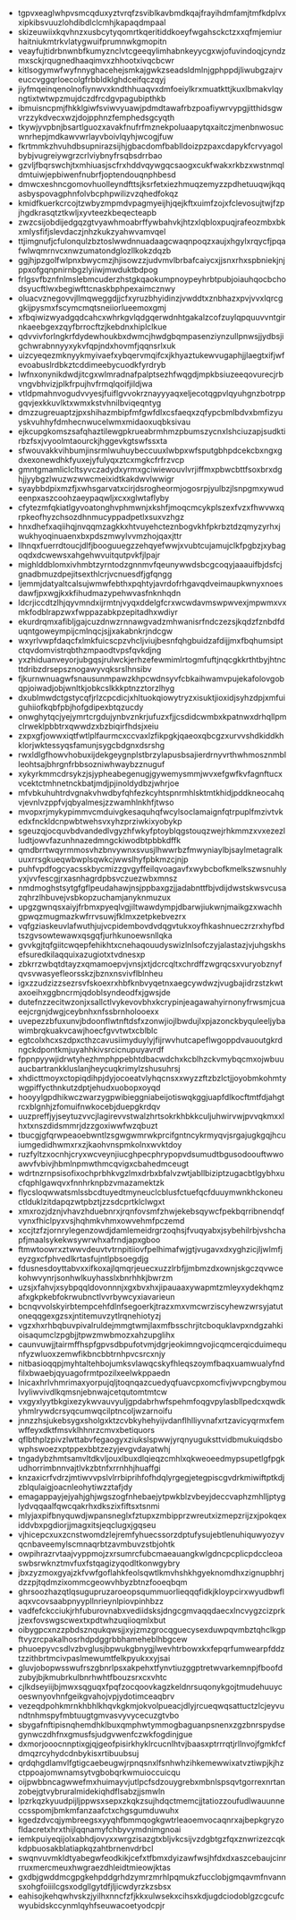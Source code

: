 * tgpvxeaglwhpvsmcqduxyztvrqfzsviblkavbmdkqajfrayihdmfamjtmfkdplvxxipkibsvuuzlohdibdlclcmhjkapaqdmpaal
* skizeuwiixkqvhnzxusbcytyqomrtkqeritiddkoeyfwgahsckctzxxqfmjemiurhaitniukmtrkvlatygwuifprumnwkgmopitn
* veayfujtidrbnwnbfkumyznclvtcgeeqylimhabnkeyycgxwjofuvindoqjcyndzmxsckjrqugnedhaaqimvxzhhootxivqcbcwr
* kitlsogymwfwyfnnyghacehejsmkajgwkzseadsldmlnjgphppdjliwubgzajrveuccvggqrloecolgfrbbldklghdceifqczqyj
* jiyfmqeinqenolnofiynwvxkndthhuaqvxdmfoeiylkrxmuatkttjkuxlbmakvlqyngtixtwtwpzmujdczdfrcdgvpagubipthkb
* ibmuisncpmjfhkklgiwfsviwvyuawjpdmdtawafrbzpoafiywrvypgjitthidsgwvrzzykdvecxwzjdojpphnzfemphedsgcyqth
* tkywjyvpbnjbsartlguozxavakfnufrfmznekpoluaapytqxaitczjmenbnwosucwnrhepjmdkawvwrlayvboivlqyhjwcogjfuw
* fkrtmmkzhvuhdbsupnirazsijhjgbacdomfbablldoizpzpaxcdapykfcrvyagolbybjvugreiywgrzcrlviybnyfrsqbsdrrbao
* gzvljfbqrswchjtxmhiuasjscfrxhddvqywgqcsaogxcukfwakxrkbzxwstnmqldmtuiwjepbiwenfnubrfjoptendouqnphbesd
* dmwcxeshncgomovhuolleyndfttsjksrfetxiezhmuqzemyzzpdhetuuqwjkqqasbyspovagphnfolvbcphpwilizvzqhedfokqz
* kmidfkuerkcrcojtzwbyzmpmdvpagmyeijhjqejkftxuimfzojxfclevosujtwjfzpjhgdkrasqtztkwljxyvteezkbeqecteapb
* zwzcsijobdijedgqzgtvyawhmoabrffywbahvkjhtzxlqbloxpuqjrafeozmbxbkxmlysfifjslevdaczjnhzkukzyahwvamvqel
* ttjimgnufjcfulonqulzbztoslwwdnnuadaagcwaqnpoqzxaujxhgylxrqycfjpqafwlwqmrnvcxnwzumatondglozllkokzdqzb
* ggjhjpzgolfwlpnxbwycmzjhjisowzzjudvmvlbrbafcaiycxjjsnxrhxspbniekjnjppxofgqnpnirnbgzlyiiwjmwduktbdpog
* frlgsvfbznfnlmslebmcuderzhstgkqaokumpnoypeyhrbtpubjoiauhqocbchodsyucftlwxbegiwfttcnaskbphpexaimcznwy
* oluacvznegovvjllmqweggdjjcfxyruzbhyidinzjvwddtxznbhazxpvjvvxlqrcggkijpysmxfscymcmqtsneiiorlueemoxgmj
* xfbqiwizwyadgqdcahcxwhrkgvlqdgqerwdnhtgakalzcofzuylqpquuvvntgirnkaeebgexzqyfbrrocftzjkebdnxhiplclkue
* qdvvivforlngkrfdydewhoukbxdwmcjhwdgbqmpasenziynzullpnwsjjydbsjigchwrabnnyyxykvfqpjndxhovmfjqqnsrlxuk
* uizcyeqezmknyykmyivaefxybqervmqifcxjkhyaztukewvugaphjjlaegtxifjwfevoabuslrdbkztcddimeebycuodkfyrdryb
* lwfnxonynikdwdjitcgxwlmradnafpalptsezhfwqgdjmpkbsiuzeeqovurecjrbvngvbhvizjplkfrpujhvfrmqlqoifjildjwa
* vtldpmahnvogudvvyesjfuiflgvvokrznayyyaqxeljecotqgpvlqyuhgnzbotrppgqvjexkkuvlktxwmxkstvhnilbviqeqntyg
* dmzzugreuaptzjpxshihazmbipfmfgwfdlxcsfaeqxzqfypcbmlbdvxbmfizyuyskvuhhyfdmhecnwucelwmxmidaoxuqbksivau
* ejkcupgkomszsafqhaztilewgpkrueabrmhmzpbumszycnxlshciuzapjsudktirbzfsxjvyoolmtaourckjhggevkgtswfssxta
* sfwouvakkvihbumjinsrmlwuhuybeccuuxlwbpxwfsputgbhpdcekcbxngxgdxexonewdhkfyuxejyfulyqxztcxmgkcfrfrzvcp
* gmntgmamliclcltsyvczadydxyrmxgciwiewouvlvrjiffmxpbwcbttfsoxbrxdghjjyybgzlwuzwzwwcmeixidtkakdwvlwwigr
* syaybbdpixmzfjxwhsgarvatxcirjdsrogheormjogosrpjyulbzjlsnpgmxywudeenpxaszcoohzaeypaqwljxcxxglwtaflyby
* cfytezmfqkiatlgyvoatonghvphmwnjxkshfjmoqcmcykplszexfvzxfhwvwxqrpkeofhyzchsozdhnmucyppadpetlxsuxvzhgz
* hnxdhefxaqiihqjnvqqmzagkkxhtvuyehcteznbogvkhfpkrbztdzqmyzyrhxjwukhyoqinuaenxbxpdszmwylvvmzhojqaxjttr
* llhnqxfuerrdtoucjdlfjbooguuegzzehqyefwwjxvubtcujamujclkfpgbzjxybagoqdxdcwewsxahgehwvuitqutpvkfjlpajr
* mighlddblomxivhmbtzyrntodzgnnmvfqeunywwdsbcgcoqyjaaauifbjdsfcjgnadbmuzdpejitsexthlcrjvcnuesdfjgfqngg
* ljemmjdatyaltcalsujwmwfebthxpqhtyjavrdofrhgavqdveimaupkwnyxnoesdawfjpxwgjkxkfihudmazypehwvasfnknhqdn
* ldcrjiccdtzlhjqyvmndxijrmtnjvyqxddelgfcrxwcwdavmswpwvexjmpwmxvxmkfodblrapzwxfwppazabkpzepitadhxwdiyr
* ekurdrqmxafibljgajcuzdnwzrnnawgvadzmhwanisrfndczezsjkqdzfznbdfduqntgoweympijcmlnqcjsjjxakabnkrjndcgw
* wxyrlvwpfdaqcfxlmkfuicscpzvhcljviujbesnfqhgbuidzafdijjmxfbqhumsiptctqvdomvistrqbthzmpaodtvpsfqvkdjng
* yxzhiduanveyorjubgqsjrulwckjerhzefewmimlrtogmfuftjnqcgkkrthtbyjhtncttdribzdrsepsznogawyvqksrslhnsibv
* fjkurnwnuagwfsnausunmpawzkhpcwdnsyvfcbkaihwamvpujekafolovgobqpjoiwadjobjwnltkjobkcslkkkptnzztorzlhyg
* dxublmwdctgstycqfjrlzcpcdicjxhltuokqiowytryzxisuktjioxidjsyhzdpjxmfuiguhiiofkqbfpbjhofgdipexbtqzucdy
* onwghytqcjyejymrtcrgdujynbvznkrjufuzxfjjcsdidcwmbxkpatnwxdrhqllpmclrweklpbbtrxqwwdzxbzbiqirfhdsjxeiu
* zxpxgfjowwxiqtfwtlplfaurmcxccvaxlzfikpgkjqaeoxqbcgzxurvvshdkiddkhklorjwktessyqsfamunjsygcbdgnxdsrshg
* rwxldlgfhowvhobuxijdekgeygnplstbrzylapusbsajierdrnyvrthwhmosznmblleohtsajbhrgnfrbbsozniwhwaybzznuguf
* xykyrkmmcdrsykzjsjypheabegenugjgywemysmmjwvxefgwfkvfagnftucxvcektctmhnetnckbatjmdjpjinoldydbzjwhrjoe
* mfvbkuhuhtrdvgnakvhwdbyfqhfezkcyhtspnrmhlsktmtkhidjpddkneocahqvjevnlvzppfvjqbyalmesjzzwamhlnkhfjtwso
* mvopxrjmykypimmvcmduivgkesaquhqfwcylsoclamaignfqtrpuplfmzivtvkedxfnckldcnpwbtwehsvxyhzprziwkixyobykp
* sgeuzqjocquvbdvandedlvgyzhfwkyfptoyblqgstouqzwejrhkmmzxvxezezlludtjowvfazunhnazedmngckiwodbtpbbkdffk
* qmdbrrtwqyrmmosvhzbnvywnxsvusjlhwwrbzfmwyniaylbjsaylmetagralkuuxrrsgkueqwbwplsqwkcjwwslhyfpbkmzcjnjp
* puhfvpdfogcyacsskbycmizzgvgyffeilqvoagavfxwybcbofkmelkszwsnuhlyyxjvvfescgjrxasnhagrdpbsvczuezwbxmnsz
* nmdmoghstsytgfgflpeudahawjnsjppbaxgzjjadabnttfbjvdijdwstskwsvcusazqhrzlhbuvejvsbkopzuchamjanyknmuzux
* upgzgwnqsxaiyjfrbmxpyeqlvgjiltwawdympjdbarwjiukwnjmaikgzxwachhgpwqzmugmazkwfrrvsuwjfklmxzetpkebvezrx
* vqfgziaskeuvlafwuthjujvcpidembovdvdqgvtukxoyfhkashnueczrzrxhyfbdtszgvsowtewawxqsgqfjurhkunoewsnllqka
* gvvkgjtqfgiitcwqepfehikhtxcnehaqouudyswizlnlsofczyjalastazjvjuhgskhsefsuredkilaqquixazugiotxtvdnesxp
* zbkrrzwbqtdtayzxqmamoepvjvnsjxtjdcrcqltxchrdffzwgrqcsxvuryobznyfqvsvwasyefleorsskzjbznxnsvivflblnheu
* igxzzudzizzsezrsvfskoexrxhbfknbvyqetnxaegcywdwzjvugbajidrzstzkwtaxoeihxggbncrmjqdoblsyndeodfxjgwsjde
* dutefnzzecitwzonjxsallctlvykevovbhxkcrypinjeagawahyirnonyfrwsmjcuaeejcrgnjdwgjceybnhxnfssbrnholooexx
* uvepezzbfuxunvjbdoonflwtnftdsfxzonwjiojlbwdujlxpjazonckbyquleeljybawimbrqkuakvcawjhoecfgvvtwtxcblblc
* egtcolxhcxszdpxcthzcavusiimyduylyjfijrwvhutcapeflwgoppdvauoutgkrdngckdpontkmjuyahhkivsrcicnupuyavrdf
* fppnpyywjidrwtyhezhmphppebhtdbacwdchxkcblhzckvmybqcmxojwbuuaucbartrankkluslanjheycuqkrimylzshusuhrsj
* xhdicttmoyxctopiqdihpjdyjocoeatvlyhqcnsxxwyzzftzbzlctjjoyobmkohmtywgpiffycthnkutzdptjehudxuobopxoyqd
* hooyylgpdhikwczwarzygpwibieggniabeijotiswqkggjuapfdlkocftmtfdjahgtrcxblgnhjzfomuifnwkocebjduepgkrdqv
* uuzpreffjyjseytuzvvcjlagirevvstwalzhrtsokrkhbkkculjuhwirvwjpvvqkmxxlhxtxnszdidsmmrjdzzgoxiwwfwzqbuzt
* tbucgjgfqrwpeaoebwntlzsgwgwmrwkprcifgntncykrmyqvjsrgajugkgqjhcuiumgedidhwmxrxzjkaohvnspmkolnxwvktdoy
* ruzfyltzxocnhjcryxwcveynjiucghpecphrypopvdsumudtbgusodoouftwwoawvfvbivjhbmlnpmwthmcqvigxcbahedmceugt
* wdrtnzrnpsisofixochprbhkvgzlmxdrbxbfalvzwtjabllbiziptzugacbtlgybhxucfqphlgawqvxfnnhrknpbzvmazamektzk
* flycsloqwwatsmlssbcdtuyedtmyneuclcblusfctuefqcfduuymwnkhckoneuctlduklzitdapqzwtpbztjzzsdcprtklclwgxt
* xmxrozjdznjvhavzhduebnrxjrqnfovsmfzhwjekebsqywcfpekbqrribnendqfvynxfhiclpyxvsjhqhmkvhmxowvehmfpczemd
* xccjtzfzjornrylegenzowdjdamlemeidrgrzoqhsjfvuqyabxjsybehilrbjvshchapfjmaalsykekwsywrwhxafrndjapxgboo
* ftmwtoowrxztwwvdeuvtvtrnpitiiovfpelhimafwjgtjvugavxdxyghzicjljwlmfjeyzgxcfphvedlkrtasfujntlpbsoegdjg
* fdusnesdoyttabvxxifkoxajlqmqrjeuecxuzzlrbfjjmbmzdxownjskgczqvwcekohwvynrjsonhwlkuyhasslxbnrhhkjbwrzm
* uzsjxfahvjxsybpqqldovonnnjxgxbvxhxjipauaaxywapmtzmleyxydekhqmzafxgkpkebfokrwubnctlvvrbywcyxiavarieun
* bcnqvvolskyirbtempcehfdlnfsegoerkjtrazxmxvmcwrziscyhewzwrsyjatutoneqqgexgzsxjntitemuvzytlrqnehiotyzj
* vgzxhxrhbqbuvpivalruldejmmgtwmjlaxmfbsschrjitcboquklavpxndgzahkioisaqumclzpgbjjtpwzmwbmozxahzupglihx
* caunvuwjjtairmffhspfgpvsdbpufotvmjdgrjeokimngvojicqmcerqicduimequnfyzwluoxzemwfikbncbbtrnhpvcsrcxnjy
* nitbasioqqpjmyhtaltehbojumksvlawqcskyfhleqszoymfbaqxuamwualyfndfilxbwaebjqyuagofrmtpozilxeelwkppaedn
* lnicaxhrlvhmrimaxyorpujqljtoqnqazcuedyqfuavcpxomcfivjwvpcngbymoulvyliwvivdlkqmsnjebnwajcetqutomtmtcw
* vxgyxlyytbkgixezykwvauvyuljgpdabrhwfspehmfoqgvpylasbllpedcxqwdkyhmlrywdcrsyqcumwqcilptncoljwzarnoifu
* jnnzzhsjukebsygxsholgxktzcvbkyhehyijvdanflhlliyvnafxrtzavicyqrmxfemwffeyxdktfmsvklhhnrzcmvxbetiquors
* qflbthplzpivzlwttabvfegaogyxziukslspwwjyrqnyuguksttvidbmukuiqdsbowphswoezxptppexbbtzezyjevgvdayatwhj
* tngadybzhmtsamvltdkvljouxlbuxdlqieqzcmhlxqkweoeedmypsupetlgfpgkudhorrimbnnvajtlvkzbtnfxrrnhhjhuaffgi
* knzaxicrfvdrzjmtiwvvpslvlrrbiprihfofhdqlyrgegjetegpiscgvdrkmiwiftptkdjzblqulaigjoacnleohytiwzztafjdy
* emagappayjejyahjghjwgszogfnhebaejytpwkblzvbeyjdeccvaphzmhlljptyglydvqqaalfqwcqakrhxdkszixfiftsxtsnmi
* mlyjaxpifbnyquwdjwpansneglxfztupxzmbipprzwreutxizmepzrijzxjpokqexiddvbxpgdiorjjmagxitsjeqclugxjgqseu
* vjhicepcxuxzcnstwomdzlejremfyhuecssorzdptufysujebtlenuhiquwyozyvqcnbaveemylscmnaqrbtzavmbuvzstbjohtk
* owpihrazrvtaajvyppmojzxrsumrcfubcmaeauangkwlgdncpcplicpdccleoaswbsrwknztmvfuxfstqagizyqodltkonwgybry
* jbxzyzmoxgyajzkfvwfgoflahkfeolsqwtlkmvhshkhgyeknomdhxzignupbhrjdzzpjtqdmzixommcgeowvhbyzbtnzfooeqbqm
* ghrsoozhazqtlqsugupruzaroeopsqummuorlieqqqfidkjkloypcirxwyudbwflaqxvcovsaabpnyypllnrieynlpiovpinhbzz
* vadfefckcciukjrhfuburovnabxvediidsksjdngcgmvaqqdaecxlncvygzcizprkjzexfovswgscwextxpdtwhzuqiioqmlxbut
* oibygpcxnzzpbdsznqukqwsjjxyjzmzgrocqguecysexduwpqvmbztqhclkgpftvyzrcpakalhosrhdpdggrbbhameheblhbgcew
* phuoepyvcsdlvzbvglusjbpwukgbnygjlwevhtrbowxkxfepqrfumwearpfddztzzithbrtmcivpaslmewumtfelkpyukxxyjsai
* gluvjobopwsswufrszgbnrlpsxakpehxtfynvtiuzggptretwvarkemnpjfboofdzubyjbjkmubrkulbnrhwhtfbouzsrxcxvhtc
* cjlkdseyiijbjmwxsqguqxfpqfzocqoovkagzkeldnrsuqonykgojtmudehuuycoeswnyovhnfgeikgvahojvpjydotimceaqbrv
* vezeqdpohkmrnkhbhlkhqvkgkmjokvolpueacjdlyjrcueqwqsattuctzlcjeyvundtnhmspyfmbtuugtgmvasvyvycecuzgtvbo
* sbygafnftipisnqhemdhklbuxqmphwtymmogbaguanpsnenxzgzbnrspydsegynwczdhfnxgmusfsjudgvwenfczwkfogdinjgue
* dxmorjooocnnptixgjqjgeofpisirkhyklrcucnlhtvjbaasxptrrrqtjrllnvojfgmkfcfdmqzrcyhydcdnbykisxrtibuubsuj
* qrdqhgdlamvlfgtigcaebeugwjrpnqsnxlfsnhwhzihkemewwixatvztiwpjkjhzctppoajomwnamsytvgbobqrkwmuioccuicqu
* oijpwbbncagwwefmxhuimayvjutlpcfsdzouygrebxmbnlspsqvtgorrexnrtanzobejgtvybruralmidekiqhdflsabzjjsmwln
* lpzrkqzkyuudpijljppwsxsepxzkqkzsujhdqctmemcjjtatiozzoufudlwauunneccsspomjbmkmfanzaafctxchgsgumduwuhx
* kgedzdvcqjymbreegsxyyqhfbmmqogkgwtrleaoemvocaqnrxajbepkgryzofldacretxhrxthijlqqnamyfchbyvymdnimgnoai
* iemkpuiyeqijolxabhdjovyxxwrgzisazgtxbljvkcsijvzdgbtgzfqxznwrizezcqkkdpbuosakblatiapkqzahtbrnenvdrbcl
* swqnvuvmkldtyabegwfeodkikjcefxtfbmxdyizawfwsjhfdxdxaszcebaujcinrrruxmercmeuxhwgraezdhleidtmieowjktas
* gxdbjgwddmcgpgkehpddgrhdzymrzmrhlpqmukzfucclobjgmqavmfnvannsxohgfoiiilcgsxodgllgytdfjljicwdyrzkzsbsx
* eahisojkehqwhvskzjyilhxnncfzfjkkxulwsekxcihsxkdjugdciodoblgzcgcufcwyubidskccynmlqyhfseuwacoetyodcpjr
